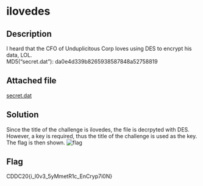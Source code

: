 # ilovedes

## Description 
I heard that the CFO of Unduplicitous Corp loves using DES to encrypt his data, LOL. <br>
MD5(“secret.dat”): da0e4d339b8265938587848a52758819

## Attached file 

[secret.dat]()

## Solution 

Since the title of the challenge is ilovedes, the file is decrpyted with DES. However, a key is required, thus the title of the challenge is used as the key. The flag is then shown.
![flag]()

## Flag

CDDC20{i_l0v3_5yMmetR1c_EnCryp7i0N}

